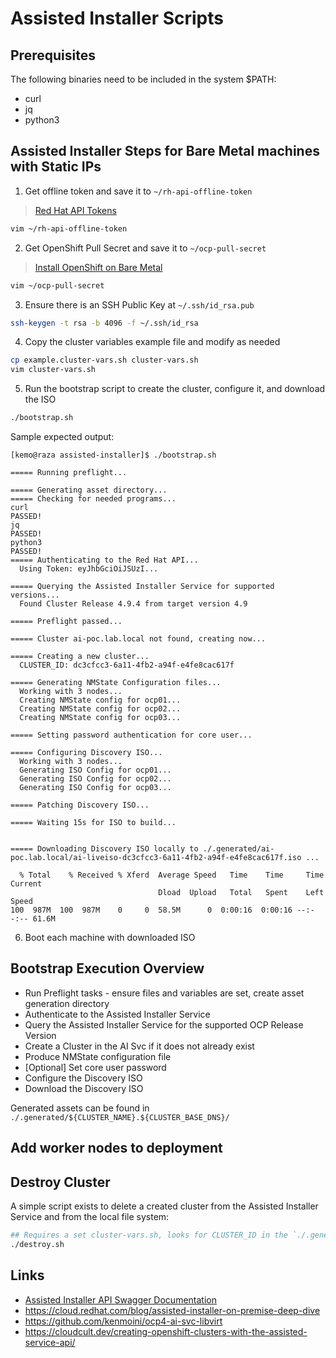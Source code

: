 # Assisted Installer Scripts

## Prerequisites

The following binaries need to be included in the system $PATH:

- curl
- jq
- python3

## Assisted Installer Steps for Bare Metal machines with Static IPs

1. Get offline token and save it to `~/rh-api-offline-token`
> [Red Hat API Tokens](https://access.redhat.com/management/api)

```bash
vim ~/rh-api-offline-token
```

2. Get OpenShift Pull Secret and save it to `~/ocp-pull-secret`
> [Install OpenShift on Bare Metal](https://console.redhat.com/openshift/install/metal/installer-provisioned)

```bash
vim ~/ocp-pull-secret
```

3. Ensure there is an SSH Public Key at `~/.ssh/id_rsa.pub`

```bash
ssh-keygen -t rsa -b 4096 -f ~/.ssh/id_rsa
```

4. Copy the cluster variables example file and modify as needed

```bash
cp example.cluster-vars.sh cluster-vars.sh
vim cluster-vars.sh
```

5. Run the bootstrap script to create the cluster, configure it, and download the ISO

```bash
./bootstrap.sh
```

Sample expected output:

```
[kemo@raza assisted-installer]$ ./bootstrap.sh 

===== Running preflight...

===== Generating asset directory...
===== Checking for needed programs...
curl                                                                     PASSED!
jq                                                                       PASSED!
python3                                                                  PASSED!
===== Authenticating to the Red Hat API...
  Using Token: eyJhbGciOiJSUzI...

===== Querying the Assisted Installer Service for supported versions...
  Found Cluster Release 4.9.4 from target version 4.9

===== Preflight passed...

===== Cluster ai-poc.lab.local not found, creating now...

===== Creating a new cluster...
  CLUSTER_ID: dc3cfcc3-6a11-4fb2-a94f-e4fe8cac617f

===== Generating NMState Configuration files...
  Working with 3 nodes...
  Creating NMState config for ocp01...
  Creating NMState config for ocp02...
  Creating NMState config for ocp03...

===== Setting password authentication for core user...

===== Configuring Discovery ISO...
  Working with 3 nodes...
  Generating ISO Config for ocp01...
  Generating ISO Config for ocp02...
  Generating ISO Config for ocp03...

===== Patching Discovery ISO...

===== Waiting 15s for ISO to build...


===== Downloading Discovery ISO locally to ./.generated/ai-poc.lab.local/ai-liveiso-dc3cfcc3-6a11-4fb2-a94f-e4fe8cac617f.iso ...

  % Total    % Received % Xferd  Average Speed   Time    Time     Time  Current
                                 Dload  Upload   Total   Spent    Left  Speed
100  987M  100  987M    0     0  58.5M      0  0:00:16  0:00:16 --:--:-- 61.6M
```

6. Boot each machine with downloaded ISO

## Bootstrap Execution Overview

- Run Preflight tasks - ensure files and variables are set, create asset generation directory
- Authenticate to the Assisted Installer Service
- Query the Assisted Installer Service for the supported OCP Release Version
- Create a Cluster in the AI Svc if it does not already exist
- Produce NMState configuration file
- [Optional] Set core user password
- Configure the Discovery ISO
- Download the Discovery ISO

Generated assets can be found in `./.generated/${CLUSTER_NAME}.${CLUSTER_BASE_DNS}/`

## Add worker nodes to deployment


## Destroy Cluster

A simple script exists to delete a created cluster from the Assisted Installer Service and from the local file system:

```bash
## Requires a set cluster-vars.sh, looks for CLUSTER_ID in the `./.generated/${CLUSTER_NAME}.${CLUSTER_BASE_DNS}/` directory
./destroy.sh
```

## Links

* [Assisted Installer API Swagger Documentation](https://generator.swagger.io/?url=https://raw.githubusercontent.com/openshift/assisted-service/master/swagger.yaml)
* https://cloud.redhat.com/blog/assisted-installer-on-premise-deep-dive
* https://github.com/kenmoini/ocp4-ai-svc-libvirt
* https://cloudcult.dev/creating-openshift-clusters-with-the-assisted-service-api/